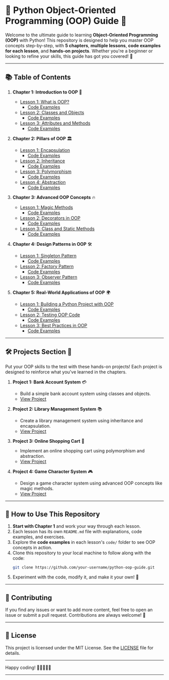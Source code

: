 # 🐍 Python Object-Oriented Programming (OOP) Guide 🚀

Welcome to the ultimate guide to learning **Object-Oriented Programming (OOP)** with Python! This repository is designed to help you master OOP concepts step-by-step, with **5 chapters**, **multiple lessons**, **code examples for each lesson**, and **hands-on projects**. Whether you're a beginner or looking to refine your skills, this guide has got you covered! 🌟

---

## 📚 Table of Contents

1. **Chapter 1: Introduction to OOP** 🎯

   - [Lesson 1: What is OOP?](Chapter1/Lesson1/README.md)
     - [Code Examples](Chapter1/Lesson1/code/)
   - [Lesson 2: Classes and Objects](Chapter1/Lesson2/README.md)
     - [Code Examples](Chapter1/Lesson2/code/)
   - [Lesson 3: Attributes and Methods](Chapter1/Lesson3/README.md)
     - [Code Examples](Chapter1/Lesson3/code/)

2. **Chapter 2: Pillars of OOP** 🏛️

   - [Lesson 1: Encapsulation](Chapter2/Lesson1/README.md)
     - [Code Examples](Chapter2/Lesson1/code/)
   - [Lesson 2: Inheritance](Chapter2/Lesson2/README.md)
     - [Code Examples](Chapter2/Lesson2/code/)
   - [Lesson 3: Polymorphism](Chapter2/Lesson3/README.md)
     - [Code Examples](Chapter2/Lesson3/code/)
   - [Lesson 4: Abstraction](Chapter2/Lesson4/README.md)
     - [Code Examples](Chapter2/Lesson4/code/)

3. **Chapter 3: Advanced OOP Concepts** 🔥

   - [Lesson 1: Magic Methods](Chapter3/Lesson1/README.md)
     - [Code Examples](Chapter3/Lesson1/code/)
   - [Lesson 2: Decorators in OOP](Chapter3/Lesson2/README.md)
     - [Code Examples](Chapter3/Lesson2/code/)
   - [Lesson 3: Class and Static Methods](Chapter3/Lesson3/README.md)
     - [Code Examples](Chapter3/Lesson3/code/)

4. **Chapter 4: Design Patterns in OOP** 🛠️

   - [Lesson 1: Singleton Pattern](Chapter4/Lesson1/README.md)
     - [Code Examples](Chapter4/Lesson1/code/)
   - [Lesson 2: Factory Pattern](Chapter4/Lesson2/README.md)
     - [Code Examples](Chapter4/Lesson2/code/)
   - [Lesson 3: Observer Pattern](Chapter4/Lesson3/README.md)
     - [Code Examples](Chapter4/Lesson3/code/)

5. **Chapter 5: Real-World Applications of OOP** 🌍
   - [Lesson 1: Building a Python Project with OOP](Chapter5/Lesson1/README.md)
     - [Code Examples](Chapter5/Lesson1/code/)
   - [Lesson 2: Testing OOP Code](Chapter5/Lesson2/README.md)
     - [Code Examples](Chapter5/Lesson2/code/)
   - [Lesson 3: Best Practices in OOP](Chapter5/Lesson3/README.md)
     - [Code Examples](Chapter5/Lesson3/code/)

---

## 🛠️ Projects Section 🚀

Put your OOP skills to the test with these hands-on projects! Each project is designed to reinforce what you've learned in the chapters.

1. **Project 1: Bank Account System** 💳

   - Build a simple bank account system using classes and objects.
   - [View Project](Projects/BankAccountSystem/)

2. **Project 2: Library Management System** 📚

   - Create a library management system using inheritance and encapsulation.
   - [View Project](Projects/LibraryManagementSystem/)

3. **Project 3: Online Shopping Cart** 🛒

   - Implement an online shopping cart using polymorphism and abstraction.
   - [View Project](Projects/ShoppingCart/)

4. **Project 4: Game Character System** 🎮
   - Design a game character system using advanced OOP concepts like magic methods.
   - [View Project](Projects/GameCharacterSystem/)

---

## 🚀 How to Use This Repository

1. **Start with Chapter 1** and work your way through each lesson.
2. Each lesson has its own `README.md` file with explanations, code examples, and exercises.
3. Explore the **code examples** in each lesson's `code/` folder to see OOP concepts in action.
4. Clone this repository to your local machine to follow along with the code:
   ```bash
   git clone https://github.com/your-username/python-oop-guide.git
   ```
5. Experiment with the code, modify it, and make it your own! 🎉

---

## 🤝 Contributing

If you find any issues or want to add more content, feel free to open an issue or submit a pull request. Contributions are always welcome! 🙌

---

## 📜 License

This project is licensed under the MIT License. See the [LICENSE](LICENSE) file for details.

---

Happy coding! 🎉👩‍💻👨‍💻

---
